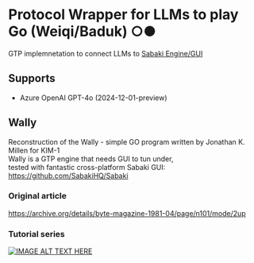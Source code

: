 # Protocol Wrapper for LLMs to play Go (Weiqi/Baduk) ○●  
GTP implemnetation to connect LLMs to [Sabaki Engine/GUI](https://github.com/SabakiHQ/Sabaki)
## Supports
- Azure OpenAI GPT-4o (2024-12-01-preview)



## Wally
Reconstruction of the Wally - simple GO program written by Jonathan K. Millen for KIM-1<br>
Wally is a GTP engine that needs GUI to tun under,<br>
tested with fantastic cross-platform Sabaki GUI:<br>
https://github.com/SabakiHQ/Sabaki

### Original article
https://archive.org/details/byte-magazine-1981-04/page/n101/mode/2up

### Tutorial series
[![IMAGE ALT TEXT HERE](https://img.youtube.com/vi/dHlan0bgr5U/0.jpg)](https://www.youtube.com/watch?v=dHlan0bgr5U&list=PLmN0neTso3JzVlIQC3fwnP1qgIKp1x97X)

